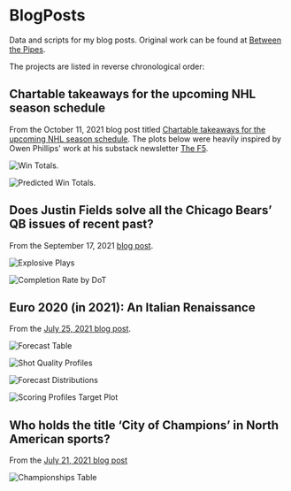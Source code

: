 # BlogPosts
Data and scripts for my blog posts. Original work can be found at [Between the Pipes](https://betweenpipes.wordpress.com/).

The projects are listed in reverse chronological order:

Chartable takeaways for the upcoming NHL season schedule
------------

From the October 11, 2021 blog post titled [Chartable takeaways for the upcoming NHL season schedule](https://betweenpipes.wordpress.com/2021/10/11/chartable-takeaways-for-the-upcoming-nhl-season-schedule/). The plots below were heavily inspired by Owen Phillips' work at his substack newsletter [The F5](https://thef5.substack.com/).

![Win Totals](https://raw.githubusercontent.com/steodose/BlogPosts/master/NHL%202022/win_totals_2021_22.png).

![Predicted Win Totals](https://raw.githubusercontent.com/steodose/BlogPosts/master/NHL%202022/Team%20Point%20Totals%20Facet%20Smoothed.png).

Does Justin Fields solve all the Chicago Bears’ QB issues of recent past?
------------

From the September 17, 2021 [blog post](https://betweenpipes.wordpress.com/2021/09/17/does-justin-fields-solve-all-the-chicago-bears-qb-issues-of-recent-past/).

![Explosive Plays](https://raw.githubusercontent.com/steodose/BlogPosts/master/NFL%202021/Explosive%20Plays%20with%20Logos.png)

![Completion Rate by DoT](https://raw.githubusercontent.com/steodose/BlogPosts/master/NFL%202021/CP%20per%20by%20DoT.png)

Euro 2020 (in 2021): An Italian Renaissance
------------
From the [July 25, 2021 blog post](https://betweenpipes.wordpress.com/2021/07/25/euro-2020-in-2021-an-italian-renaissance/).

![Forecast Table](https://raw.githubusercontent.com/steodose/BlogPosts/master/Euro%202020/euro_2021.png)

![Shot Quality Profiles](https://raw.githubusercontent.com/steodose/BlogPosts/master/Euro%202020/Expected%20Goals_with_logo.png)

![Forecast Distributions](https://raw.githubusercontent.com/steodose/BlogPosts/master/Euro%202020/Euro%202020%20Forecasts.png)

![Scoring Profiles Target Plot](https://raw.githubusercontent.com/steodose/BlogPosts/master/Euro%202020/Expected%20Goals_target_plot.png)

Who holds the title ‘City of Champions’ in North American sports?
------------
From the [July 21, 2021 blog post](https://betweenpipes.wordpress.com/2021/07/21/who-holds-the-title-city-of-champions-in-north-american-sports/)

![Championships Table](https://raw.githubusercontent.com/steodose/BlogPosts/master/Sports%20Titles%20Data/championships_table.png)
